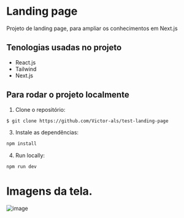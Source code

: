 # Landing page

Projeto de landing page, para ampliar os conhecimentos em Next.js

## Tenologias usadas no projeto

- React.js
- Tailwind
- Next.js


## Para rodar o projeto localmente

1. Clone o repositório:

```sh
$ git clone https://github.com/Victor-als/test-landing-page
```

3. Instale as dependências:

```sh
npm install
```

4. Run locally:

```sh
npm run dev
```

# Imagens da tela.

![image](https://github.com/user-attachments/assets/3116ef41-47f9-4705-ac4e-fa283ab6bbf9)

